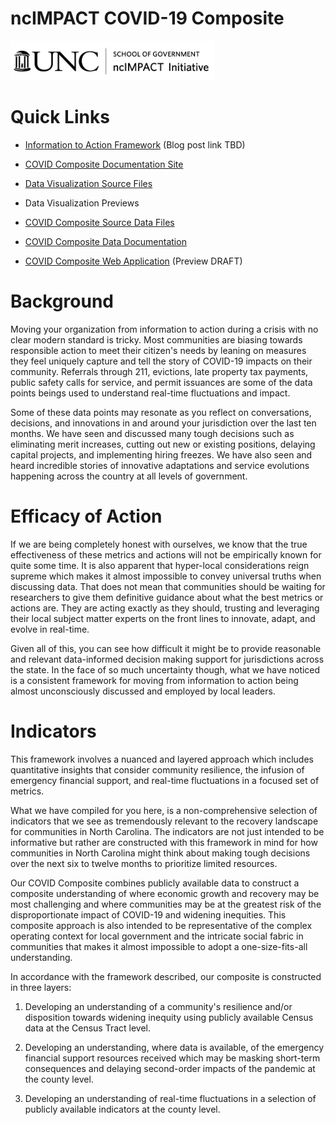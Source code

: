 # ncIMPACT COVID-19 Composite

<img src="logo/black-logo-long.png" width="327"/>

# Quick Links

-   [Information to Action Framework](https://ncimpact.sog.unc.edu/) (Blog post link TBD)

-   [COVID Composite Documentation Site](https://ncimpact.github.io/covid-keys-impact/)

-   [Data Visualization Source Files](https://github.com/ncIMPACT/covid-keys-impact/tree/main/plots)

-   Data Visualization Previews

-   [COVID Composite Source Data Files](https://github.com/ncIMPACT/covid-keys-impact/tree/main/data)

-   [COVID Composite Data Documentation](https://ncimpact.github.io/covid-keys-impact/info-to-action.html)

-   [COVID Composite Web Application](https://ncimpact.shinyapps.io/covid-composite/) (Preview DRAFT)

# Background

Moving your organization from information to action during a crisis with no clear modern standard is tricky. Most communities are biasing towards responsible action to meet their citizen's needs by leaning on measures they feel uniquely capture and tell the story of COVID-19 impacts on their community. Referrals through 211, evictions, late property tax payments, public safety calls for service, and permit issuances are some of the data points beings used to understand real-time fluctuations and impact.

Some of these data points may resonate as you reflect on conversations, decisions, and innovations in and around your jurisdiction over the last ten months. We have seen and discussed many tough decisions such as eliminating merit increases, cutting out new or existing positions, delaying capital projects, and implementing hiring freezes. We have also seen and heard incredible stories of innovative adaptations and service evolutions happening across the country at all levels of government.

# Efficacy of Action

If we are being completely honest with ourselves, we know that the true effectiveness of these metrics and actions will not be empirically known for quite some time. It is also apparent that hyper-local considerations reign supreme which makes it almost impossible to convey universal truths when discussing data. That does not mean that communities should be waiting for researchers to give them definitive guidance about what the best metrics or actions are. They are acting exactly as they should, trusting and leveraging their local subject matter experts on the front lines to innovate, adapt, and evolve in real-time.

Given all of this, you can see how difficult it might be to provide reasonable and relevant data-informed decision making support for jurisdictions across the state. In the face of so much uncertainty though, what we have noticed is a consistent framework for moving from information to action being almost unconsciously discussed and employed by local leaders.

# Indicators

This framework involves a nuanced and layered approach which includes quantitative insights that consider community resilience, the infusion of emergency financial support, and real-time fluctuations in a focused set of metrics.

What we have compiled for you here, is a non-comprehensive selection of indicators that we see as tremendously relevant to the recovery landscape for communities in North Carolina. The indicators are not just intended to be informative but rather are constructed with this framework in mind for how communities in North Carolina might think about making tough decisions over the next six to twelve months to prioritize limited resources.

Our COVID Composite combines publicly available data to construct a composite understanding of where economic growth and recovery may be most challenging and where communities may be at the greatest risk of the disproportionate impact of COVID-19 and widening inequities. This composite approach is also intended to be representative of the complex operating context for local government and the intricate social fabric in communities that makes it almost impossible to adopt a one-size-fits-all understanding.

In accordance with the framework described, our composite is constructed in three layers:

1.  Developing an understanding of a community's resilience and/or disposition towards widening inequity using publicly available Census data at the Census Tract level.

2.  Developing an understanding, where data is available, of the emergency financial support resources received which may be masking short-term consequences and delaying second-order impacts of the pandemic at the county level.

3.  Developing an understanding of real-time fluctuations in a selection of publicly available indicators at the county level.
